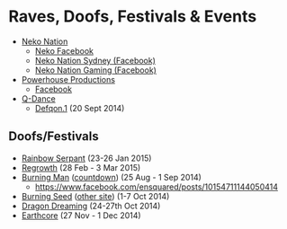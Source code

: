 # Raves, Doofs, Festivals &amp; Events

* [Neko Nation](http://www.nekonation.com/)
  * [Neko Facebook](https://www.facebook.com/nekonation)
  * [Neko Nation Sydney (Facebook)](https://www.facebook.com/groups/nekonationsydney/)
  * [Neko Nation Gaming (Facebook)](https://www.facebook.com/groups/nekonationgaming)
* [Powerhouse Productions](http://www.powerhouseproductions.com.au/)
  * [Facebook](https://www.facebook.com/powerhouseproductions)
* [Q-Dance](http://www.q-dance.com.au)
  * [Defqon.1](http://www.defqon1.com.au/) (20 Sept 2014)

## Doofs/Festivals
  * [Rainbow Serpant](http://www.rainbowserpent.net/) (23-26 Jan 2015)
  * [Regrowth](http://www.re-gen.org.au/regrowth_festival) (28 Feb - 3 Mar 2015)
  * [Burning Man](http://www.burningman.com/) ([countdown](http://www.burningman.com/index/full_countdown.html)) (25 Aug - 1 Sep 2014)
    * https://www.facebook.com/ensquared/posts/10154711144050414
  * [Burning Seed](http://www.burningseed.com/) ([other site](http://burningmanaustralia.com/)) (1-7 Oct 2014)
  * [Dragon Dreaming](http://www.dragondreaming.net) (24-27th Oct 2014)
  * [Earthcore](http://www.earthcore.com.au/) (27 Nov - 1 Dec 2014)
